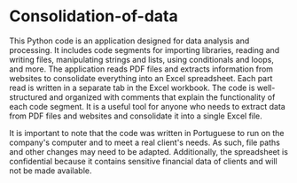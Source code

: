 # Consolidation-of-data
This Python code is an application designed for data analysis and processing. It includes code segments for importing libraries, reading and writing files, manipulating strings and lists, using conditionals and loops, and more. The application reads PDF files and extracts information from websites to consolidate everything into an Excel spreadsheet. Each part read is written in a separate tab in the Excel workbook. The code is well-structured and organized with comments that explain the functionality of each code segment. It is a useful tool for anyone who needs to extract data from PDF files and websites and consolidate it into a single Excel file.

It is important to note that the code was written in Portuguese to run on the company's computer and to meet a real client's needs. As such, file paths and other changes may need to be adapted. Additionally, the spreadsheet is confidential because it contains sensitive financial data of clients and will not be made available.
